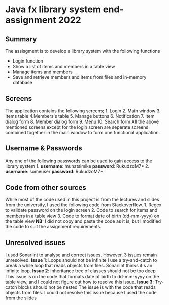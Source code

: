 # Java fx library system end-assignment 2022
## Summary
The assisgment is to develop a library system with the following functions
- Login function
- Show a list of items and members in a table view
- Manage items and members
- Save and retrieve members and items from files and in-memory database
## Screens
The application contains the following screens;
    1. Login 
    2. Main window
    3. Items table
    4.Members's table
    5. Manage buttons
    6. Notification
    7. Item dialog form
    8. Member dialog form
    9. Menu
    10. Search form
    All the above mentioned screens except for the login screen are seperate screens combined together in the main window to form one functional application.

## Username & Passwords
Any one of the following passwords can be used to gain access to the library system
    1. **username**: munatsimike **password**: RukudzoM7*
    2. **username**: someuser **password**: RukudzoM7*
    
## Code from other sources
While most of the code used in this project is from the lectures and slides from the university, I used the following code from Stackoverflow.
    1. Regex to validate password on the login screen
    2. Code to search for items and members in a table view
    3. Code to format date of birth (dd-mm-yyyy) on the table view
**NB:** I did not copy and paste the code as it is, but I modified the code to suit the assignment requirements. 

## Unresolved issues
I used Sonarlint to analyse and correct issues. However, 3 issues remain unresolved.
 **Issue 1**: Loops should not be infinite
     I use a try-and-catch to break a while loop that reads objects from files. Sonarlint thinks it's an infinite loop.
     **Issue 2**: Inheritance tree of classes should not be too deep
This issue is on the code that formats date of birth to dd-mm-yyyy on the table view, and I could not figure out how to resolve this issue.
**Issue 3**: Try-catch blocks should not be nested
The issue is with the code that reads objects from files. I could not resolve this issue because I used the code from the slides

